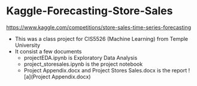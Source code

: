 # Kaggle-Forecasting-Store-Sales
https://www.kaggle.com/competitions/store-sales-time-series-forecasting
- This was a class project for CIS5526 (Machine Learning) from Temple University
- It consist a few documents
  - projectEDA.ipynb is Exploratory Data Analysis
  - project_storesales.ipynb is the project notebook
  - Project Appendix.docx and Project Stores Sales.docx is the report
  ![a](Project Appendix.docx)
